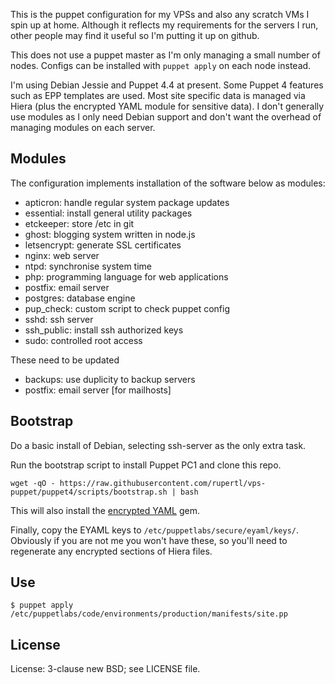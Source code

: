 This is the puppet configuration for my VPSs and also any scratch VMs I spin up at home. Although it reflects my requirements for the servers I run, other people may find it useful so I'm putting it up on github.

This does not use a puppet master as I'm only managing a small number of nodes. Configs can be installed with `puppet apply` on each node instead.

I'm using Debian Jessie and Puppet 4.4 at present. Some Puppet 4 features such as EPP templates are used. Most site specific data is managed via Hiera (plus the encrypted YAML module for sensitive data). I don't generally use modules as I only need Debian support and don't want the overhead of managing modules on each server.

## Modules

The configuration implements installation of the software below as modules:

* apticron: handle regular system package updates
* essential: install general utility packages
* etckeeper: store /etc in git
* ghost: blogging system written in node.js
* letsencrypt: generate SSL certificates
* nginx: web server
* ntpd: synchronise system time
* php: programming language for web applications
* postfix: email server
* postgres: database engine
* pup_check: custom script to check puppet config
* sshd: ssh server
* ssh_public: install ssh authorized keys
* sudo: controlled root access

These need to be updated

* backups: use duplicity to backup servers
* postfix: email server [for mailhosts]

## Bootstrap

Do a basic install of Debian, selecting ssh-server as the only extra task.

Run the bootstrap script to install Puppet PC1 and clone this repo.

```
wget -qO - https://raw.githubusercontent.com/rupertl/vps-puppet/puppet4/scripts/bootstrap.sh | bash
```

This will also install the [encrypted YAML](https://github.com/TomPoulton/hiera-eyaml) gem. 

Finally,  copy the EYAML keys to `/etc/puppetlabs/secure/eyaml/keys/`. Obviously if you are not me you won't have these, so you'll need to regenerate any encrypted sections of Hiera files.

## Use

```
$ puppet apply /etc/puppetlabs/code/environments/production/manifests/site.pp
```

## License

License: 3-clause new BSD; see LICENSE file.
